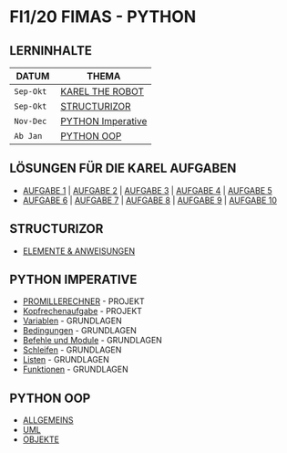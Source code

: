# FI1/20 FIMAS - PYTHON
 
## LERNINHALTE  

| DATUM | THEMA |
| ------ | ------ |
|` Sep-Okt `| [KAREL THE ROBOT](https://andyrinne.gnomio.com/course/view.php?id=7#section-0) |
| `Sep-Okt` | [STRUCTURIZOR](https://andyrinne.gnomio.com/course/view.php?id=7#section-1) |
|`Nov-Dec `|  [PYTHON Imperative](https://andyrinne.gnomio.com/course/view.php?id=16) |
|`Ab Jan `|  [PYTHON OOP](#python-oop) |


## LÖSUNGEN FÜR DIE KAREL AUFGABEN
*  [AUFGABE 1](Aufgabe1.py) |  [AUFGABE 2](aufgabe2.py) | [AUFGABE 3](aufgabe3.py) |  [AUFGABE 4](aufgabe4.py) | [AUFGABE 5](aufgabe5.py)
*  [AUFGABE 6](aufgabe6.py) | [AUFGABE 7](aufgabe7.py)  | [AUFGABE 8](aufgabe8.py) |  [AUFGABE 9](aufgabe9.py) | [AUFGABE 10](aufgabe10.py)


## STRUCTURIZOR   
- [ELEMENTE & ANWEISUNGEN](structurizor-elemente&anweisung.md) 


## PYTHON IMPERATIVE  
- [PROMILLERECHNER](Promillerechner.py) - PROJEKT
- [Kopfrechenaufgabe](Kopfrechenaufgabe.class.py) - PROJEKT
- [Variablen](Kopfrechenaufgabe.class.py) - GRUNDLAGEN
- [Bedingungen](Kopfrechenaufgabe.class.py) - GRUNDLAGEN
- [Befehle und Module](Kopfrechenaufgabe.class.py) - GRUNDLAGEN
- [Schleifen](Kopfrechenaufgabe.class.py) - GRUNDLAGEN
- [Listen](Kopfrechenaufgabe.class.py) - GRUNDLAGEN
- [Funktionen](Kopfrechenaufgabe.class.py) - GRUNDLAGEN


## PYTHON OOP   
- [ALLGEMEINS](https://andyrinne.gnomio.com/course/view.php?id=39) 
- [UML](uml.md) 
- [OBJEKTE](objekte.md) 
